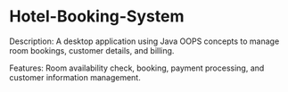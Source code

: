 # Hotel-Booking-System

Description: A desktop application using Java OOPS concepts to manage room bookings, customer details, and billing. 


Features: Room availability check, booking, payment processing, and customer information management. 

